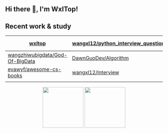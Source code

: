 

## Hi there 👋, I'm WxlTop!

## Recent work & study

| [wxltop](https://github.com/wxltop/wxltop)                   | [wangxl12/python_interview_question](https://github.com/wangxl12/python_interview_question) | [halfrost/LeetCode-Go](https://github.com/halfrost/LeetCode-Go) | [wangzheng0822/algo](https://github.com/wangzheng0822/algo)  |
| ------------------------------------------------------------ | ------------------------------------------------------------ | ------------------------------------------------------------ | ------------------------------------------------------------ |
| [wangzhiwubigdata/God-Of-BigData](https://github.com/wangzhiwubigdata/God-Of-BigData) | [DawnGuoDev/Algorithm](https://github.com/DawnGuoDev/Algorithm) | [labuladong/fucking-algorithm](https://github.com/labuladong/fucking-algorithm) | [evawyf/CS-Notes](https://github.com/evawyf/CS-Notes)        |
| [evawyf/awesome-cs-books](https://github.com/evawyf/awesome-cs-books) | [wangxl12/Interview](https://github.com/wangxl12/Interview)  | [bubbliiiing/Semantic-Segmentation](https://github.com/bubbliiiing/Semantic-Segmentation) | [wangxl12/awesome-job](https://github.com/wangxl12/awesome-job) |
|                                                              |                                                              |                                                              |                                                              |

<p align="center">
<b>
<image src='https://github-readme-stats.vercel.app/api?username=wxltop&show_icons=true&theme=merko' height= 130></image>
</b>
<b>
<image src='https://github-readme-stats.vercel.app/api/top-langs/?username=wxltop&layout=compact&theme=merko' height= 130></image>
</b>
</p>

